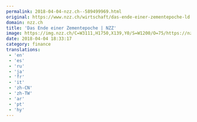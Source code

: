 ```yaml
---
permalink: 2018-04-04-nzz.ch--589499969.html
original: https://www.nzz.ch/wirtschaft/das-ende-einer-zementepoche-ld.1374383
domain: nzz.ch
title: 'Das Ende einer Zementepoche | NZZ'
image: https://img.nzz.ch/C=W3111,H1750,X139,Y0/S=W1200/O=75/https://nzz-img.s3.amazonaws.com/2018/4/4/dfec2036-08e5-4148-b0f4-8cddf39c0134.jpeg
date: 2018-04-04 18:33:17
category: finance
translations: 
 - 'en'
 - 'es'
 - 'ru'
 - 'ja'
 - 'fr'
 - 'it'
 - 'zh-CN'
 - 'zh-TW'
 - 'ar'
 - 'pt'
 - 'hy'
---
```


